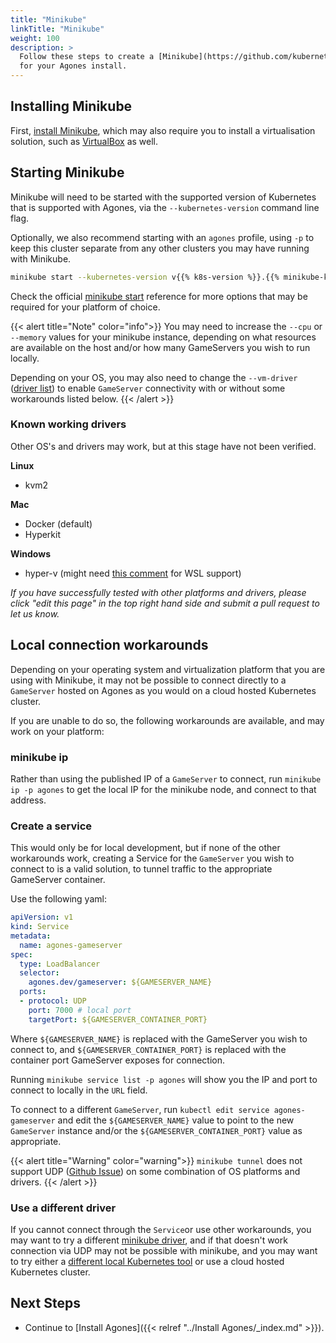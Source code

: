```yaml
---
title: "Minikube"
linkTitle: "Minikube"
weight: 100
description: >
  Follow these steps to create a [Minikube](https://github.com/kubernetes/minikube) cluster
  for your Agones install.
---
```


## Installing Minikube

First, [install Minikube][minikube], which may also require you to install
a virtualisation solution, such as [VirtualBox][vb] as well.

[minikube]: https://minikube.sigs.k8s.io/docs/start/
[vb]: https://www.virtualbox.org

## Starting Minikube

Minikube will need to be started with the supported version of Kubernetes that is supported with Agones, via the 
`--kubernetes-version` command line flag.

Optionally, we also recommend starting with an `agones` profile, using `-p` to keep this cluster separate from any other 
clusters you may have running with Minikube.

```bash
minikube start --kubernetes-version v{{% k8s-version %}}.{{% minikube-k8s-minor-version %}} -p agones
```

Check the official [minikube start](https://minikube.sigs.k8s.io/docs/commands/start/) reference for more options that 
may be required for your platform of choice.

{{< alert title="Note" color="info">}}
You may need to increase the `--cpu` or `--memory` values for your minikube instance, depending on what resources are 
available on the host and/or how many GameServers you wish to run locally.

Depending on your OS, you may also need to change the `--vm-driver` 
([driver list](https://minikube.sigs.k8s.io/docs/drivers/)) to enable `GameServer` connectivity with or without 
some workarounds listed below. 
{{< /alert >}}

### Known working drivers

Other OS's and drivers may work, but at this stage have not been verified. 

**Linux**
* kvm2

**Mac**
* Docker (default)
* Hyperkit

**Windows**
* hyper-v (might need [this comment](https://github.com/microsoft/WSL/issues/4288#issuecomment-652259640) 
  for WSL support)

_If you have successfully tested with other platforms and drivers, please click "edit this page" in the top right hand 
side and submit a pull request to let us know._

## Local connection workarounds

Depending on your operating system and virtualization platform that you are using with Minikube, it may not be 
possible to connect directly to a `GameServer` hosted on Agones as you would on a cloud hosted Kubernetes cluster.

If you are unable to do so, the following workarounds are available, and may work on your platform:

### minikube ip

Rather than using the published IP of a `GameServer` to connect, run `minikube ip -p agones` to get the local IP for 
the minikube node, and connect to that address.

### Create a service

This would only be for local development, but if none of the other workarounds work, creating a Service for the 
`GameServer` you wish to connect to is a valid solution, to tunnel traffic to the appropriate GameServer container.

Use the following yaml:

```yaml
apiVersion: v1
kind: Service
metadata:
  name: agones-gameserver
spec:
  type: LoadBalancer
  selector:
    agones.dev/gameserver: ${GAMESERVER_NAME}
  ports:
  - protocol: UDP
    port: 7000 # local port
    targetPort: ${GAMESERVER_CONTAINER_PORT}
```

Where `${GAMESERVER_NAME}` is replaced with the GameServer you wish to connect to, and `${GAMESERVER_CONTAINER_PORT}`
is replaced with the container port GameServer exposes for connection.

Running `minikube service list -p agones` will show you the IP and port to connect to locally in the `URL` field.

To connect to a different `GameServer`, run `kubectl edit service agones-gameserver` and edit the `${GAMESERVER_NAME}` 
value to point to the new `GameServer` instance and/or the `${GAMESERVER_CONTAINER_PORT}` value as appropriate.

{{< alert title="Warning" color="warning">}}
`minikube tunnel` does not support UDP ([Github Issue](https://github.com/kubernetes/minikube/issues/12362)) on some 
combination of OS platforms and drivers.
{{< /alert >}}

### Use a different driver

If you cannot connect through the `Service`or use other workarounds, you may want to try a different
[minikube driver](https://minikube.sigs.k8s.io/docs/drivers/), and if that doesn't work connection via UDP may not 
be possible with minikube, and you may want to try either a 
[different local Kubernetes tool](https://kubernetes.io/docs/tasks/tools/) or use a cloud hosted Kubernetes cluster.

## Next Steps

- Continue to [Install Agones]({{< relref "../Install Agones/_index.md" >}}).

